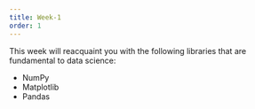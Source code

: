 ```yaml
---
title: Week-1
order: 1
---
```


This week will reacquaint you with the following libraries that are fundamental to data science:

- NumPy
- Matplotlib
- Pandas